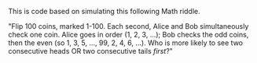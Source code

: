 This is code based on simulating this following Math riddle.

"Flip 100 coins, marked 1-100. Each second, Alice and Bob simultaneously check one coin. Alice goes in order (1, 2, 3, …); Bob checks the odd coins, then the even (so 1, 3, 5, …, 99, 2, 4, 6, …). Who is more likely to see two consecutive heads OR two consecutive tails *first*?"
